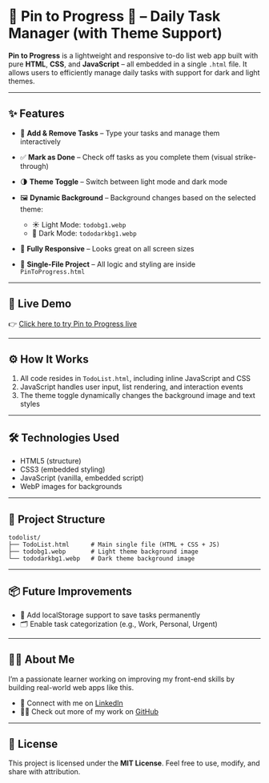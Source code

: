 # 📌 Pin to Progress 🚀 – Daily Task Manager (with Theme Support)

**Pin to Progress** is a lightweight and responsive to-do list web app built with pure **HTML**, **CSS**, and **JavaScript** – all embedded in a single `.html` file. It allows users to efficiently manage daily tasks with support for dark and light themes.

---

## ✨ Features

* 📝 **Add & Remove Tasks** – Type your tasks and manage them interactively
* ✅ **Mark as Done** – Check off tasks as you complete them (visual strike-through)
* 🌗 **Theme Toggle** – Switch between light mode and dark mode
* 🖼️ **Dynamic Background** – Background changes based on the selected theme:

  * ☀️ Light Mode: `todobg1.webp`
  * 🌙 Dark Mode: `tododarkbg1.webp`
* 📱 **Fully Responsive** – Looks great on all screen sizes
* 💾 **Single-File Project** – All logic and styling are inside `PinToProgress.html`

---

## 🚀 Live Demo

👉 [Click here to try Pin to Progress live](https://github.com/UMAYAL-N/Pin-To-Progress)

---

## ⚙️ How It Works

1. All code resides in `TodoList.html`, including inline JavaScript and CSS
2. JavaScript handles user input, list rendering, and interaction events
3. The theme toggle dynamically changes the background image and text styles

---

## 🛠️ Technologies Used

* HTML5 (structure)
* CSS3 (embedded styling)
* JavaScript (vanilla, embedded script)
* WebP images for backgrounds

---

## 📁 Project Structure

```
todolist/
├── TodoList.html      # Main single file (HTML + CSS + JS)
├── todobg1.webp       # Light theme background image
└── tododarkbg1.webp   # Dark theme background image
```

---

## 📦 Future Improvements

* 📌 Add localStorage support to save tasks permanently
* 🗂️ Enable task categorization (e.g., Work, Personal, Urgent)

---

## 🙋‍♀️ About Me

I’m a passionate learner working on improving my front-end skills by building real-world web apps like this.

* 🔗 Connect with me on [LinkedIn](https://www.linkedin.com/in/umayal-n-1a606631b/)
* 🧑‍💻 Check out more of my work on [GitHub](https://github.com/UMAYAL-N)

---

## 📃 License

This project is licensed under the **MIT License**.
Feel free to use, modify, and share with attribution.
